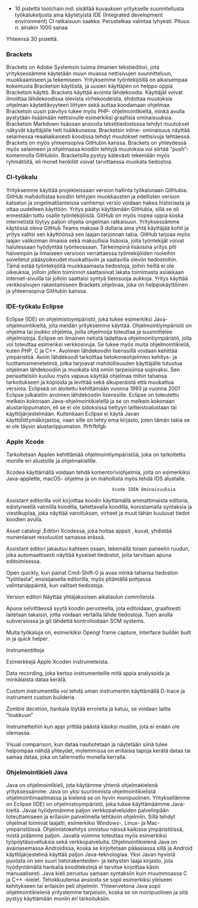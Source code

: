 * 10 pistettä toolchain.md: sisältää kuvauksen yritykselle suunnitellusta työkaluketjusta aina käytetyistä IDE (Integrated development environment) CI ratkaisuun saakka. Perustelkaa valintaa lyhyesti. Pituus n. ainakin 1000 sanaa

Yhteensä 30 pistettä.


### Brackets
Brackets on Adobe Systemsin luoma ilmainen tekstieditori, jota yrityksessämme käytetään muun muassa nettisivujen suunnitteluun, muokkaamiseen ja tekemiseen. Yrityksemme työntekijöillä on aikaisempaa kokemusta Bracketsin käytöstä, ja uusien käyttäjien on helppo oppia Bracketsin käyttö. Brackets käyttää avointa lähdekoodia.  Käyttäjät voivat ilmoittaa lähdekoodissa olevista virhekoodeista, ehdottaa muutoksia ohjelman käytettävyyteen liittyen sekä auttaa koodamaan ohjelmaa. Bracketsin uusin päivitys tukee myös PHP- ohjelmointikieltä, minkä avulla pystytään lisäämään nettisivulle esimerkiksi graafisia ominaisuuksia. Bracketsin Markdown lisäosan ansiosta tekstitiedostossa tehdyt muutokset näkyvät käyttäjälle heti lisäikkunassa. Bracketsin inline- ominaisuus näyttää selaimessa reaaliaikaisesti koodissa tehdyt muutokset nettisivuja tehtäessä.  Brackets on myös yhteensopiva GitHubin kanssa. Brackets on yhteydessä myös selaimeen ja ohjelmassa koodiin tehtyjä muutoksia voi siirtää “push”- komennolla GitHubiin.  Bracketsilla pystyy kätevästi tekemään myös ryhmätöitä, eli monet henkilöt voivat tarvittaessa muokata tiedostoa.


### CI-työkalu
Yrityksemme käyttää projekteissaan version hallinta työkalunaan GitHubia. GitHub mahdollistaa koodiin tehtyjen muokkausten ja edellisten version katselun ja ongelmatilanteissa vanhempi versio voidaan hakea historiasta ja ottaa uudelleen käyttöön. Yritys päätyi käyttämään GitHubia, sillä se oli ennestään tuttu osalle työntekijöistä. GitHub on myös nopea oppia koska internetistä löytyy paljon ohjeita ongelman ratkaisuun.
Yrityksessämme käytössä oleva GitHub Teams maksaa 9 dollaria aina yhtä käyttäjää kohti ja yritys valitsi sen käyttöönsä sen laajan tarjonnan takia. GitHub tarjoaa myös laajan valikoiman ilmaisia sekä maksullisia lisäosia, joita työntekijät voivat halutessaan hyödyntää työnteossaan. Tärkeimpinä lisäosina yritys piti halvempiin ja ilmaiseen versioon verrattaessa työntekijöiden rooleihin sovelletut pääsyoikeudet muokattaviin ja saatavilla oleviin tiedostoihin. Tämä estää työntekijöitä muokkaamasta tiedostoja, joihin heillä ei ole oikeuksia, jolloin jotkin toiminnot saattaisivat lakata toimimasta asiakkaan internet-sivuilla tai jolloin saattaisi syntyä tietosuoja aukkoja. Yritys käyttää verkkosivujen rakentamiseen Brackets ohjelmaa, joka on helppokäyttöinen ja yhteensopiva GitHubin kanssa.


### IDE-työkalu Eclipse
Eclipse (IDE) on ohjelmistoympäristö, joka tukee esimerkiksi Java-ohjelmointikieltä, jota meidän yrityksemme käyttää. Ohjelmointiympäristö on ohjelma tai joukko ohjelmia, joilla ohjelmoija toteuttaa ja suunnittelee ohjelmistoja. Eclipse on ilmainen netistä ladattava ohjelmointiympäristö, jolla voi toteuttaa esimeriksi verkkosivuja. Se tukee myös muita ohjelmointikieliä, kuten PHP, C ja C++. Avoimen lähdekoodin lisenssillä voidaan kehittää ympäristöä. Avoin lähdekoodi tarkoittaa tietokoneohjelmien kehitys- ja tuottamismenetelmiä, jotka tarjoavat mahdollisuuden käyttäjälle tutustua ohjelman lähdekoodiin ja muokata sitä omiin tarpeisiinsa sopivaksi. Sen periaatteisiin kuuluu myös vapaus käyttää ohjelmaa mihin tahansa tarkoitukseen ja kopioida ja levittää sekä alkuperäistä että muokattua versiota. Eclipseä on aloitettu kehittämään vuonna 1993 ja vuonna 2001 Eclipse julkaistiin avoimen lähdekoodin lisenssille. 
Eclipse on toteutettu melkein kokonaan Java-ohjelmointikielellä ja se on melkein kokonaan alustariippumaton, eli se ei ole sidoksissa tiettyyn laitteistoalustaan tai käyttöjärjestelmään. Kuitenkaan Eclipse ei käytä Javan käyttöliittymäkirjastoa, vaan sille on tehty oma kirjasto, joten tämän takia se ei ole täysin alustariippumaton. ffrfrfbfgb


### Apple Xcode
Tarkoitetaan Applen kehittämää ohjelmointiympäristöä, joka on tarkoitettu monille eri alustoille ja ohjelmakielille. 

Xcodea käyttämällä voidaan tehdä komentoriviohjelmia, joita on esimerkiksi Java-applette, macOS- ohjelma ja on mahollista myös tehdä IOS alustalle. 


                                            Xcode IDEN Ominaisuuksia 

  Assistant editorilla voit kirjoittaa koodin käyttämällä ammattimaista editoria, edistyneellä valmiilla koodilla, taitettavalla koodilla, korostamalla syntaksia ja viestikuplaa, joka näyttää varoituksen, virheet ja muut tähän kuuluvat tiedot koodien avulla.                         

Asset catalogi ,Editori Xcodessa, joka hoitaa appsit , kuvat, yhdistää monenlaiset resoluutiot samassa erässä.                         

Assistant editori jakautuu kahteen osaan, tekemällä toisen paneelin ruudun, joka automaattisesti näyttää kyseiset tiedostot, joita tarvitaan apuna editoimisessa. 

 Open quickly, kun painat Cmd-Shift-0 ja avaa minkä tahansa tiedoston ”työtilasta”, ensisijaisella editorilla, myös pitämällä pohjassa valintanäppäintä, kun valitset tiedostoja. 
 
Version editori Näyttää yhtäjaksoisen aikataulun commiteista. 

Apuna selvittäessä syytä koodin perusteella, jota editoidaan, graafisesti laitetaan takaisin, jotta voidaan vertailla lähde tiedostoja. Tuen avulla subversiossa ja git lähdettä kontrolloidaan SCM systems. 

Muita työkaluja on, esimerkiksi  Opengl frame capture, interface builder built in ja quick helper. 



   Instrumentitteja 

  Esimerkkejä Apple Xcoden instrumeteista.                                         

 Data recording, joka kertoo instrumenteille mitä appia analysoida ja minkälaista dataa kerätä. 

 Custom instrumentilla voi tehdä oman instrumentin käyttämällä D-trace ja instrument custom builderia. 


Zombie decetion, hankala löytää erroreita ja katuu, se voidaan laitta “loukkuun” 

Instrumetteihin kun appi yrittää päästä käsiksi mustiin, jota ei enään ole olemassa. 

Visual comparison, kun dataa nauhotetaan ja näytetään siinä tulee helpompaa nähdä yhteydet, molemmissa on  erillaisia tapoja kerätä dataa tai samaa dataa, joka on tallennettu monella kerralla. 


### Ohjelmointikieli Java
Java on ohjelmointikieli, jota käytämme yhtenä ohjelmakielenä yrityksessämme. Java on yksi suurimmista ohjelmointikielistä ohjelmointimaailmassa ja kielenä se on hyvin monipuolinen.  Yrityksellämme on Eclipse (IDE) on ohjelmistoympäristö, joka tukee käyttämäämme Java-kieltä. Javaa hyödynnämme paljon verkkopalveluiden palvelinpään toteuttamiseen ja erilaisiin palvelimella tehtäviin ohjelmiin. Sillä tehdyt ohjelmat toimivat laajalti, esimerkiksi Windows-, Linux- ja Mac-ympäristöissä. Ohjelmistokehitys onnistuu näissä kaikissa ympäristöissä, mistä pidämme paljon. Javalla voimme toteuttaa myös esimerkiksi työpöytäsovelluksia sekä verkkopalveluita. Ohjelmointikielenä Java on avainasemassa Androidissa, koska se kirjoitetaan pääasiassa sillä ja Android käyttöjärjestelmä käyttää paljon Java-teknologiaa. Yksi Javan hyvistä puolista on sen suuri tietorakenteiden- ja kehysten laaja kirjasto, jota hyödyntämällä hankalia kooditekstejä ei tarvitse kirjoittaa käsin manuaalisesti. Java kieli perustuu samaan syntaksiin kuin muummoassa C ja C++ -kielet. Tehokkuutensa ansiosta se sopii esimerkiksi yleiseen kehitykseen tai erilaisiin peli ohjelmiin. Yhteenvetona Java sopii ohjelmointikielenä yritystemme tarpeisiin, koska se on monipuolinen ja sitä pystyy käyttämään moniin eri tarkoituksiin. 

